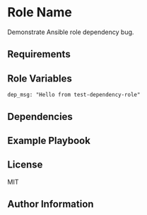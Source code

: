 Role Name
=========

Demonstrate Ansible role dependency bug.

Requirements
------------


Role Variables
--------------

    dep_msg: "Hello from test-dependency-role"

Dependencies
------------


Example Playbook
----------------


License
-------

MIT

Author Information
------------------

